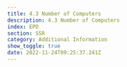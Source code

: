 ```yaml
---
title: 4.3 Number of Computers
description: 4.3 Number of Computers
index: EPD
section: SSR
category: Additional Information
show_toggle: true
date: 2022-11-24T09:25:37.241Z
---
```

